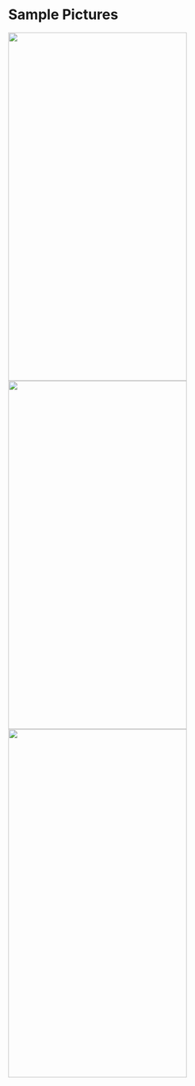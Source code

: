 # Sample Pictures

<p float="left">
<img src="https://github.com/Saon00/demo-job-project/assets/57843701/765ebe1c-931c-4708-b2eb-9a6272ad5a12" width="360" height="700">
<img src="https://github.com/Saon00/demo-job-project/assets/57843701/27da841b-ec32-4d4a-9203-0ca73d395d79" width="360" height="700">
<img src="https://github.com/Saon00/demo-job-project/assets/57843701/b18f3783-f6e1-4f6c-9476-ba8048816038" width="360" height="700">
</p>


